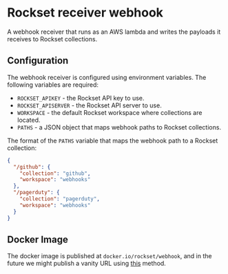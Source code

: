 # Rockset receiver webhook

A webhook receiver that runs as an AWS lambda and writes the payloads it receives to Rockset collections.

## Configuration

The webhook receiver is configured using environment variables. The following variables are required:

* `ROCKSET_APIKEY` - the Rockset API key to use.
* `ROCKSET_APISERVER` - the Rockset API server to use.
* `WORKSPACE` - the default Rockset workspace where collections are located.
* `PATHS` - a JSON object that maps webhook paths to Rockset collections.

The format of the `PATHS` variable that maps the webhook path to a Rockset collection:

```json
{
  "/github": {
    "collection": "github",
    "workspace": "webhooks"
  },
  "/pagerduty": {
    "collection": "pagerduty",
    "workspace": "webhooks"
  }
}
```

## Docker Image

The docker image is published at `docker.io/rockset/webhook`, and in the future we might publish a vanity URL
using [this](https://github.com/amancevice/terraform-aws-custom-ecr-domain) method.
